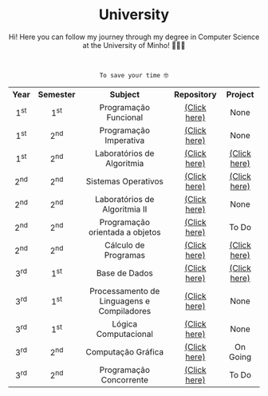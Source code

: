 <h1 align="center">University</h1> 

<p align="center">Hi! Here you can follow my journey through my degree in Computer Science at the University of Minho! 🧑🏻‍💻  </p>   

<br>
<p align="center"><code> To save your time 🤓 </code></p>
<table align="center"> 
  <tr> 
    <th>Year</th> 
    <th>Semester</th> 
    <th>Subject</th> 
    <th>Repository</th>
    <th>Project</th>
  </tr> 
  
  <tr> 
    <td align="center">1<sup>st</sup></td> 
    <td align="center">1<sup>st</sup></td> 
    <td align="center">Programação Funcional</td> 
    <td align="center"><a href="https://github.com/Sousini/University/tree/main/1ano/programacao-funcional">(Click here) </a> </td>
    <td align="center">None</td>
  </tr> 
  
  <tr> 
    <td align="center">1<sup>st</sup></td> 
    <td align="center">2<sup>nd</sup></td>  
    <td align="center">Programação Imperativa</td> 
    <td align="center"><a href="https://github.com/Sousini/University/tree/main/1ano/programacao-imperativa">(Click here) </a> </td>
    <td align="center">None</td>
  </tr>
  
  <tr> 
    <td align="center">1<sup>st</sup></td> 
    <td align="center">2<sup>nd</sup></td>
    <td align="center">Laboratórios de Algoritmia</td> 
    <td align="center"><a href="https://github.com/Sousini/University/tree/main/1ano/laboratorios-algoritmia">(Click here) </a> </td>
    <td align="center"><a href="https://github.com/Sousini/Donut-Hunt">(Click here)</a></td>

  <tr>
    <td align="center">2<sup>nd</sup></td>
    <td align="center">2<sup>nd</sup></td>
    <td align="center">Sistemas Operativos</td>
    <td align="center"><a href="https://github.com/Sousini/University/tree/main/2ano/SO">(Click here)</a></td>
    <td align="center"><a href="https://github.com/Sousini/Projeto-SO">(Click here)</a></td> 
  </tr>

  <tr>
    <td align="center">2<sup>nd</sup></td>
    <td align="center">2<sup>nd</sup></td>
    <td align="center">Laboratórios de Algoritmia II</td>
    <td align="center"><a href="https://github.com/Sousini/University/tree/main/2ano/LA2">(Click here)</a></td>
    <td align="center">None</td>
  </tr>

  <tr>
    <td align="center">2<sup>nd</sup></td>
    <td align="center">2<sup>nd</sup></td>
    <td align="center">Programação orientada a objetos</td>
    <td align="center"><a href="https://github.com/Sousini/University/tree/main/2ano/POO">(Click here)</a></td>
    <td align="center"> To Do </a> </td>
  </tr>

  <tr>
    <td align="center">2<sup>nd</sup></td>
    <td align="center">2<sup>nd</sup></td>
    <td align="center">Cálculo de Programas</td>
    <td align="center"><a href="https://github.com/Sousini/University/tree/main/2ano/CP">(Click here)</a></td>
    <td align="center"><a href="https://github.com/Sousini/University/tree/main/2ano/CP">(Click here)</a></td>
  </tr>

  <tr>
    <td align="center">3<sup>rd</sup></td>
    <td align="center">1<sup>st</sup></td>
    <td align="center">Base de Dados</td>
    <td align="center"><a href="https://github.com/Sousini/University/tree/main/3ano/BD">(Click here)</a></td>
    <td align="center"><a href="https://github.com/Sousini/University/tree/main/3ano/BD/jogosolimpicos">(Click here)</a></td>
  </tr>

  <tr>
    <td align="center">3<sup>rd</sup></td>
    <td align="center">1<sup>st</sup></td>
    <td align="center">Processamento de Linguagens e Compiladores</td>
    <td align="center"><a href="https://github.com/Sousini/University/tree/main/2ano/CP">(Click here)</a></td>
    <td align="center">None</td>
  </tr>

  <tr>
    <td align="center">3<sup>rd</sup></td>
    <td align="center">1<sup>st</sup></td>
    <td align="center">Lógica Computacional</td>
    <td align="center"><a href="https://github.com/Sousini/University/tree/main/3ano/LC">(Click here)</a></td>
    <td align="center">None</td>
  </tr>

  <tr>
    <td align="center">3<sup>rd</sup></td>
    <td align="center">2<sup>nd</sup></td>
    <td align="center">Computação Gráfica</td>
    <td align="center"><a href="https://github.com/Sousini/University/tree/main/2ano/CP">(Click here)</a></td>
    <td align="center">On Going</td>
  </tr>

  <tr>
    <td align="center">3<sup>rd</sup></td>
    <td align="center">2<sup>nd</sup></td>
    <td align="center">Programação Concorrente</td>
    <td align="center"><a href="https://github.com/Sousini/University/tree/main/2ano/CP">(Click here)</a></td>
    <td align="center">To Do</td>
  </tr>

  
 

